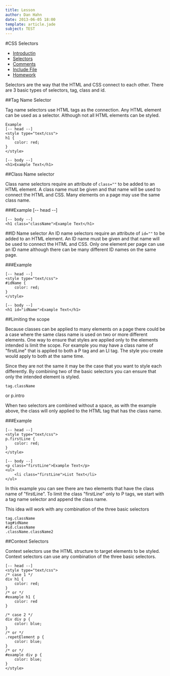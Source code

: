 ```yaml
---
title: Lesson
author: Dan Hahn
date: 2013-06-05 18:00
template: article.jade
subject: TEST
---
```


#CSS Selectors

* [Introductin]()
* [Selectors](selectors.html)
* [Comments](comments.html)
* [Include File](include.html)
* [Homework](homework.html)

Selectors are the way that the HTML and CSS connect to each other.   There are 3 basic types of selectors, tag, class and id.

##Tag Name Selector

Tag name selectors use HTML tags as the connection.  Any HTML element can be used as a selector. Although not all HTML elements can be styled.

	Example
	[-- head --]
	<style type="text/css">
	h1 {
		color: red;
	}
	</style>

	[-- body --]
	<h1>Example Text</h1>

##Class Name selector

Class name selectors require an attribute of `class=""` to be added to an HTML element.  A class name must be given and that name will be used to connect the HTML and CSS.  Many elements on a page may use the same class name.

###Example
	[-- head --]
	<style type="text/css">
	.className {
		color: red;
	}
	</style>
	
	[-- body --]
	<h1 class="className">Example Text</h1>
	
##ID Name selector
An ID name selectors require an attribute of `id=""` to be added to an HTML element.  An ID name must be given and that name will be used to connect the HTML and CSS.  Only one element per page can use an ID name although there can be many different ID names on the same page.

###Example

	[-- head --]
	<style type="text/css">
	#idName {
		color: red;
	}
	</style>
	
	[-- body --]
	<h1 id="idName">Example Text</h1>
	
##Limiting the scope

Because classes can be applied to many elements on a page there could be a case where the same class name is used on two or more different elements.  One way to ensure that styles are applied only to the elements intended is limit the scope.  For example you may have a class name of "firstLine" that is applied to both a P tag and an LI tag.  The style you create would apply to both at the same time.

Since they are not the same it may be the case that you want to style each differently.  By combining two of the basic selectors you can ensure that only the intended element is styled.

	tag.className
	
or
	p.intro	

When two selectors are combined without a space, as with the example above, the class will only applied to the HTML tag that has the class name.

###Example

	[-- head --]
	<style type="text/css">
	p.firstLine {
		color: red;
	}
	</style>
	
	[-- body --]
	<p class="firstLine">Example Text</p>
	<ul>
		<li class="firstLine">List Text</li>
	</ul>

In this example you can see there are two elements that have the class name of "firstLine".  To limit the class "firstLine" only to P tags, we start with a tag name selector and append the class name.

This idea will work with any combination of the three basic selectors

	tag.className
	tag#idName
	#id.className
	.className.className2

##Context Selectors

Context selectors use the HTML structure to target elements to be styled.  Context selectors can use any combination of the three basic selectors.

	[-- head --]
	<style type="text/css">
	/* case 1 */
	div h1 {
		color: red;
	}
	/* or */
	#example h1 {
		color: red
	}

	/* case 2 */
	div div p {
		color: blue;
	}
	/* or */
	.repetElement p {
		color: blue;
	}
	/* or */
	#example div p {
		color: blue;
	}
	</style>

